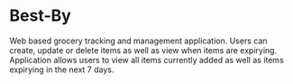 # Best-By
Web based grocery tracking and management application. Users can create, update or delete items as well as view when items are expirying. Application allows users to view all items currently added as well as items expirying in the next 7 days.
